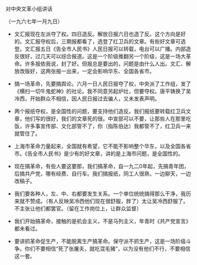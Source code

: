 对中央文革小组讲话

（一九六七年一月九日）



- 文汇报现在左派夺了权。四日造反。解放日报六日也造了反。这个方向是好的。文汇报夺权后，三期报都看了，选登了红卫兵的文章。有些好文章可选登。文汇报五日《告全市人民书》人民日报可以转载，电台可以广播。内部造反很好，过几天可以综合报道。这是一个阶级推翻另一个阶级，这是一场大革命。许多报依我说，封了好。但报总是要出的，问题是由什么人出。文汇、解放改版好，这两张报一出来，一定会影响华东、全国各省市。

- 搞一场革命，先要搞舆论。六月一日人民日报夺了权，中央派了工作组，发了《横扫一切牛鬼蛇神》的社论。我不同意另起炉灶，但要夺权。唐平铸换了吴冷西，开始群众不相信，因人民日报过去骗人，又未发表声明。

- 两个报纸夺权，是全国性的问题，要支持他们造反。我们报纸要转载红卫兵文章，他们写的很好，我们的文章死的很。中宣部可以不要，让那些人在那里吃饭，许多事宣传部、文化部管不了，你（指陈伯达）我都管不了，红卫兵一来就管住了。

- 上海市革命力量起来，全国就有希望，它不能不影响整个华东，以及全国各省市。《告全市人民书》是少有的好文章，讲的是上海市问题，是全国性的。

- 现在搞革命，有些人要这要那，我们搞革命，自一九二0年起，先搞青年团，后搞共产党，哪有经费、自行车。我们搞报纸，同工人很熟，一边聊天，一边改稿子。

- 我们要各种人，左、中、右都要发生关系。一个单位统统搞得那么干净，我历来就不赞成。（有人反映吴冷西他们现在很舒服，胖了）太让吴冷西舒服了。不主张让他们都罢官。（留在工作岗位上，让群众监督）

- 我们开始搞革命，接触的是机会主义，不是马列主义，年青时《共产党宣言》都未看过。

- 要讲抓革命促生产，不能脱离生产搞革命。保守派不抓生产，这是一场阶级斗争。你们不要相信“死了张屠夫，就吃混毛猪”，以为没有他们不行，不要相信这一套。

